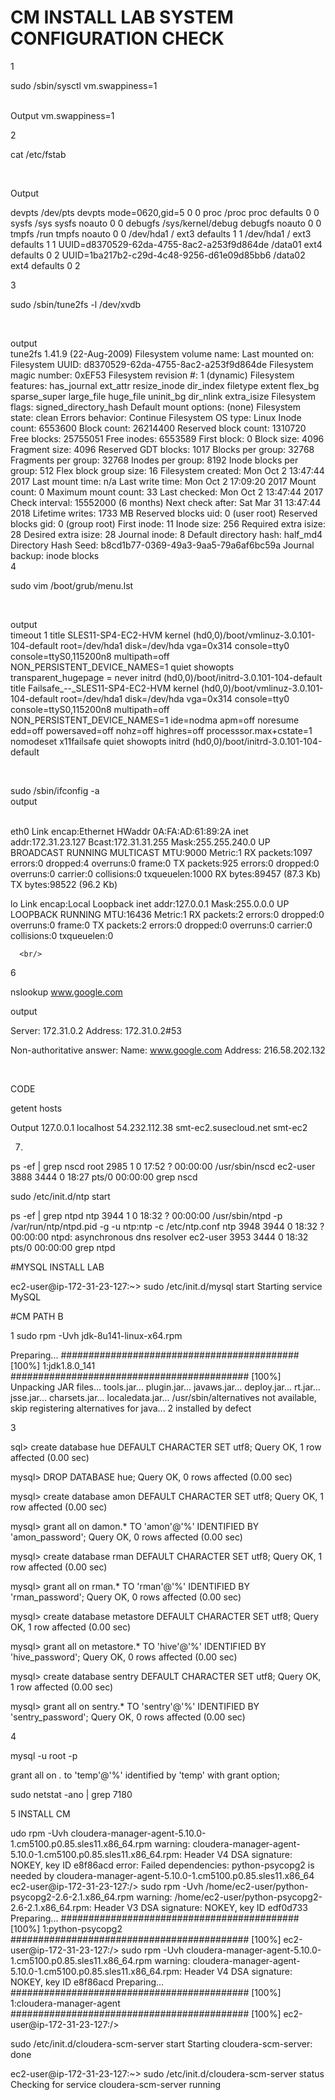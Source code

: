 # CM INSTALL LAB SYSTEM CONFIGURATION CHECK

1<br/>

sudo  /sbin/sysctl vm.swappiness=1

<br/>
Output
vm.swappiness=1
<br/>

2
<br/>


cat /etc/fstab

<br/>


Output

devpts  /dev/pts          devpts  mode=0620,gid=5 0 0
proc    /proc             proc    defaults        0 0
sysfs   /sys              sysfs   noauto          0 0
debugfs /sys/kernel/debug debugfs noauto          0 0
tmpfs   /run              tmpfs   noauto          0 0
/dev/hda1 / ext3 defaults 1  1
/dev/hda1 / ext3 defaults 1 1
UUID=d8370529-62da-4755-8ac2-a253f9d864de /data01 ext4    defaults        0       2
UUID=1ba217b2-c29d-4c48-9256-d61e09d85bb6 /data02 ext4    defaults        0       2
<br/>

3
<br/>
 
sudo /sbin/tune2fs -l /dev/xvdb

<br/>

output
<br/>
tune2fs 1.41.9 (22-Aug-2009)
Filesystem volume name:   <none>
Last mounted on:          <not available>
Filesystem UUID:          d8370529-62da-4755-8ac2-a253f9d864de
Filesystem magic number:  0xEF53
Filesystem revision #:    1 (dynamic)
Filesystem features:      has_journal ext_attr resize_inode dir_index filetype extent flex_bg sparse_super large_file huge_file uninit_bg dir_nlink extra_isize
Filesystem flags:         signed_directory_hash
Default mount options:    (none)
Filesystem state:         clean
Errors behavior:          Continue
Filesystem OS type:       Linux
Inode count:              6553600
Block count:              26214400
Reserved block count:     1310720
Free blocks:              25755051
Free inodes:              6553589
First block:              0
Block size:               4096
Fragment size:            4096
Reserved GDT blocks:      1017
Blocks per group:         32768
Fragments per group:      32768
Inodes per group:         8192
Inode blocks per group:   512
Flex block group size:    16
Filesystem created:       Mon Oct  2 13:47:44 2017
Last mount time:          n/a
Last write time:          Mon Oct  2 17:09:20 2017
Mount count:              0
Maximum mount count:      33
Last checked:             Mon Oct  2 13:47:44 2017
Check interval:           15552000 (6 months)
Next check after:         Sat Mar 31 13:47:44 2018
Lifetime writes:          1733 MB
Reserved blocks uid:      0 (user root)
Reserved blocks gid:      0 (group root)
First inode:              11
Inode size:               256
Required extra isize:     28
Desired extra isize:      28
Journal inode:            8
Default directory hash:   half_md4
Directory Hash Seed:      b8cd1b77-0369-49a3-9aa5-79a6af6bc59a
Journal backup:           inode blocks
<br/>
4
<br/>

sudo vim /boot/grub/menu.lst

<br/>

output
<br/>
timeout 1
title SLES11-SP4-EC2-HVM
 kernel (hd0,0)/boot/vmlinuz-3.0.101-104-default root=/dev/hda1 disk=/dev/hda  vga=0x314   console=tty0 console=ttyS0,115200n8 multipath=off NON_PERSISTENT_DEVICE_NAMES=1 quiet showopts  transparent_hugepage = never
 initrd (hd0,0)/boot/initrd-3.0.101-104-default
title Failsafe_--_SLES11-SP4-EC2-HVM
 kernel (hd0,0)/boot/vmlinuz-3.0.101-104-default root=/dev/hda1 disk=/dev/hda  vga=0x314   console=tty0 console=ttyS0,115200n8 multipath=off NON_PERSISTENT_DEVICE_NAMES=1 ide=nodma apm=off noresume edd=off powersaved=off nohz=off highres=off processsor.max+cstate=1 nomodeset x11failsafe quiet showopts
 initrd (hd0,0)/boot/initrd-3.0.101-104-default

<br/>

sudo /sbin/ifconfig -a
<br/>
output

<br/>
eth0      Link encap:Ethernet  HWaddr 0A:FA:AD:61:89:2A
          inet addr:172.31.23.127  Bcast:172.31.31.255  Mask:255.255.240.0
          UP BROADCAST RUNNING MULTICAST  MTU:9000  Metric:1
          RX packets:1097 errors:0 dropped:4 overruns:0 frame:0
          TX packets:925 errors:0 dropped:0 overruns:0 carrier:0
          collisions:0 txqueuelen:1000
          RX bytes:89457 (87.3 Kb)  TX bytes:98522 (96.2 Kb)

lo        Link encap:Local Loopback
          inet addr:127.0.0.1  Mask:255.0.0.0
          UP LOOPBACK RUNNING  MTU:16436  Metric:1
          RX packets:2 errors:0 dropped:0 overruns:0 frame:0
          TX packets:2 errors:0 dropped:0 overruns:0 carrier:0
          collisions:0 txqueuelen:0
          
      <br/>
      
      
 6
  <br/>
  

 nslookup www.google.com
<br/>
 
 output 
 <br/>
 
Server:         172.31.0.2
Address:        172.31.0.2#53

Non-authoritative answer:
Name:   www.google.com
Address: 216.58.202.132

<br/>

CODE

getent hosts

Output
127.0.0.1       localhost
54.232.112.38   smt-ec2.susecloud.net smt-ec2




7.
ps -ef | grep nscd
root      2985     1  0 17:52 ?        00:00:00 /usr/sbin/nscd
ec2-user  3888  3444  0 18:27 pts/0    00:00:00 grep nscd


sudo /etc/init.d/ntp start

ps -ef | grep ntpd
ntp       3944     1  0 18:32 ?        00:00:00 /usr/sbin/ntpd -p /var/run/ntp/ntpd.pid -g -u ntp:ntp -c /etc/ntp.conf
ntp       3948  3944  0 18:32 ?        00:00:00 ntpd: asynchronous dns resolver
ec2-user  3953  3444  0 18:32 pts/0    00:00:00 grep ntpd






#MYSQL INSTALL LAB




ec2-user@ip-172-31-23-127:~> sudo /etc/init.d/mysql start
Starting service MySQL

#CM PATH B

1
sudo rpm -Uvh jdk-8u141-linux-x64.rpm


Preparing...                ########################################### [100%]
   1:jdk1.8.0_141           ########################################### [100%]
Unpacking JAR files...
        tools.jar...
        plugin.jar...
        javaws.jar...
        deploy.jar...
        rt.jar...
        jsse.jar...
        charsets.jar...
        localedata.jar...
/usr/sbin/alternatives not available, skip registering alternatives for java...
2
installed by defect

3

sql> create database hue  DEFAULT CHARACTER SET utf8;
Query OK, 1 row affected (0.00 sec)

mysql> DROP DATABASE hue;
Query OK, 0 rows affected (0.00 sec)

mysql> create database amon  DEFAULT CHARACTER SET utf8;
Query OK, 1 row affected (0.00 sec)

mysql> grant all on damon.* TO 'amon'@'%' IDENTIFIED BY 'amon_password';
Query OK, 0 rows affected (0.00 sec)

mysql> create database rman  DEFAULT CHARACTER SET utf8;
Query OK, 1 row affected (0.00 sec)

mysql> grant all on rman.* TO 'rman'@'%' IDENTIFIED BY 'rman_password';
Query OK, 0 rows affected (0.00 sec)

mysql> create database metastore  DEFAULT CHARACTER SET utf8;
Query OK, 1 row affected (0.00 sec)

mysql> grant all on metastore.* TO 'hive'@'%' IDENTIFIED BY 'hive_password';
Query OK, 0 rows affected (0.00 sec)

mysql> create database sentry  DEFAULT CHARACTER SET utf8;
Query OK, 1 row affected (0.00 sec)

mysql> grant all on sentry.* TO 'sentry'@'%' IDENTIFIED BY 'sentry_password';
Query OK, 0 rows affected (0.00 sec)


4

mysql -u root -p

grant all on *.* to 'temp'@'%' identified by 'temp' with grant option;


sudo netstat -ano | grep 7180



5 INSTALL CM

udo rpm -Uvh cloudera-manager-agent-5.10.0-1.cm5100.p0.85.sles11.x86_64.rpm
warning: cloudera-manager-agent-5.10.0-1.cm5100.p0.85.sles11.x86_64.rpm: Header V4 DSA signature: NOKEY, key ID e8f86acd
error: Failed dependencies:
        python-psycopg2 is needed by cloudera-manager-agent-5.10.0-1.cm5100.p0.85.sles11.x86_64
ec2-user@ip-172-31-23-127:/> sudo rpm -Uvh /home/ec2-user/python-psycopg2-2.6-2.1.x86_64.rpm
warning: /home/ec2-user/python-psycopg2-2.6-2.1.x86_64.rpm: Header V3 DSA signature: NOKEY, key ID edf0d733
Preparing...                ########################################### [100%]
   1:python-psycopg2        ########################################### [100%]
ec2-user@ip-172-31-23-127:/> sudo rpm -Uvh cloudera-manager-agent-5.10.0-1.cm5100.p0.85.sles11.x86_64.rpm
warning: cloudera-manager-agent-5.10.0-1.cm5100.p0.85.sles11.x86_64.rpm: Header V4 DSA signature: NOKEY, key ID e8f86acd
Preparing...                ########################################### [100%]
   1:cloudera-manager-agent ########################################### [100%]
ec2-user@ip-172-31-23-127:/>


sudo /etc/init.d/cloudera-scm-server start
Starting cloudera-scm-server:                                                                                       done

ec2-user@ip-172-31-23-127:~> sudo /etc/init.d/cloudera-scm-server status
Checking for service cloudera-scm-server                                                                            running



